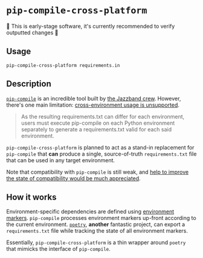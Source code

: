 # `pip-compile-cross-platform`

🚨 This is early-stage software, it's currently recommended to verify outputted changes 🚨

## Usage

`pip-compile-cross-platform requirements.in`

## Description

[`pip-compile`](https://github.com/jazzband/pip-tools) is an incredible tool built by
[the Jazzband crew](https://jazzband.co/). However, there's one main limitation: [cross-environment usage is
unsupported](https://github.com/jazzband/pip-tools#cross-environment-usage-of-requirementsinrequirementstxt-and-pip-compile).

> As the resulting requirements.txt can differ for each environment, users must execute pip-compile on each Python
> environment separately to generate a requirements.txt valid for each said environment.

`pip-compile-cross-platform` is planned to act as a stand-in replacement for `pip-compile` that **can** produce a
single, source-of-truth `requirements.txt` file that can be used in any target environment.

Note that compatibility with `pip-compile` is still weak, and [help to improve the state of
compatibility would be much appreciated](https://gitlab.com/mitchhentges/pip-compile-cross-platform/-/issues/1).

## How it works

Environment-specific dependencies are defined using [environment markers](https://peps.python.org/pep-0496/).
`pip-compile` processes environment markers up-front according to the current environment.
[`poetry`](https://github.com/python-poetry/poetry), **another** fantastic project, can export a `requirements.txt`
file while tracking the state of all environment markers.

Essentially, `pip-compile-cross-platform` is a thin wrapper around `poetry` that mimicks the interface of `pip-compile`.
